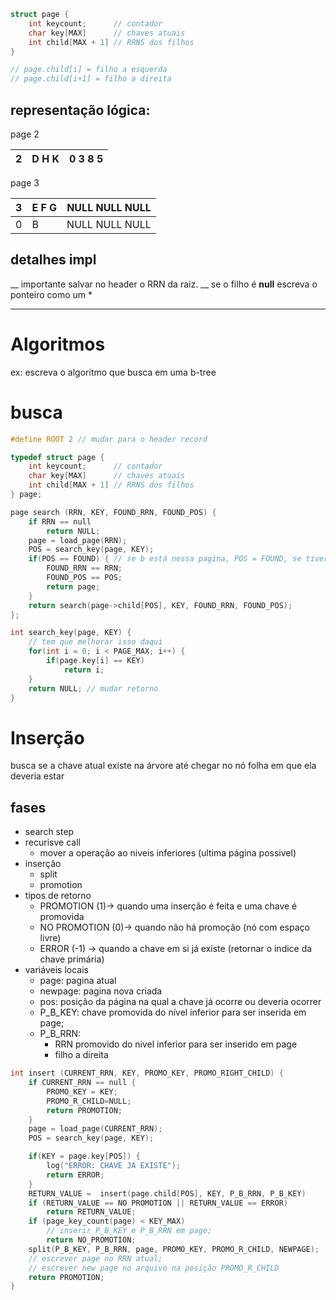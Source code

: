 ```c
struct page {
	int keycount;      // contador
	char key[MAX]      // chaves atuais
	int child[MAX + 1] // RRNS dos filhos
}

// page.child[i] = filho a esquerda
// page.child[i+1] = filho a direita
```
## representação lógica:
page 2

| 2   | D        H       K | 0      3      8       5 |
| --- | ------------------ | ----------------------- |

page 3

| 3   | E       F         G | NULL NULL NULL |
| --- | ------------------- | -------------- |
| 0   | B                   | NULL NULL NULL |

## detalhes impl
__	importante salvar no header o RRN da raiz.
__	se o filho é **null** escreva o ponteiro como um * 


---
# Algoritmos
ex: escreva o algoritmo que busca em uma b-tree
# busca
```c
#define ROOT 2 // mudar para o header record

typedef struct page {
	int keycount;      // contador
	char key[MAX]      // chaves atuais
	int child[MAX + 1] // RRNS dos filhos
} page;

page search (RRN, KEY, FOUND_RRN, FOUND_POS) {
	if RRN == null 
		return NULL;
	page = load_page(RRN); 
	POS = search_key(page, KEY);
	if(POS == FOUND) { // se b está nessa pagina, POS = FOUND, se tiver na esquerda, ou n existir, POS = NOT_FOUND
		FOUND_RRN == RRN;
		FOUND_POS == POS;
		return page;
	}
	return search(page->child[POS], KEY, FOUND_RRN, FOUND_POS);
};

int search_key(page, KEY) {
	// tem que melhorar isso daqui
	for(int i = 0; i < PAGE_MAX; i++) {
		if(page.key[i] == KEY)
			return i;
	}
	return NULL; // mudar retorno
}

```
# Inserção
busca se a chave atual existe na árvore até chegar no nó folha em que ela deveria estar

## fases
- search step
- recurisve call
	- mover a operação ao niveis inferiores (ultima página possivel)
- inserção
	- split 
	- promotion 
- tipos de retorno
	- PROMOTION (1)-> quando uma inserção é feita e uma chave é promovida
	- NO PROMOTION (0)-> quando não há promoção (nó com espaço livre)
	- ERROR (-1) -> quando a chave em si já existe (retornar o indice da chave primária)
- variáveis locais
	- page: pagina atual
	- newpage: pagina nova criada
	- pos: posição da página na qual a chave já ocorre ou deveria ocorrer
	- P_B_KEY: chave promovida do nível inferior para ser inserida em page;
	- P_B_RRN:
		- RRN promovido do nivel inferior para ser inserido em page
		- filho a direita
```c
int insert (CURRENT_RRN, KEY, PROMO_KEY, PROMO_RIGHT_CHILD) {
	if CURRENT_RRN == null {
		PROMO_KEY = KEY;
		PROMO_R_CHILD=NULL;
		return PROMOTION;
	}
	page = load_page(CURRENT_RRN);
	POS = search_key(page, KEY);

	if(KEY = page.key[POS]) {
		log("ERROR: CHAVE JA EXISTE");
		return ERROR;
	}
	RETURN_VALUE =  insert(page.child[POS], KEY, P_B_RRN, P_B_KEY)
	if (RETURN_VALUE == NO PROMOTION || RETURN_VALUE == ERROR)
		return RETURN_VALUE;
	if (page_key_count(page) < KEY_MAX)
		// inserir P_B_KEY e P_B_RRN em page;
		return NO_PROMOTION;
	split(P_B_KEY, P_B_RRN, page, PROMO_KEY, PROMO_R_CHILD, NEWPAGE);
	// escrever page no RRN atual;
	// escrever new page no arquivo na posição PROMO_R_CHILD
	return PROMOTION;
}
```